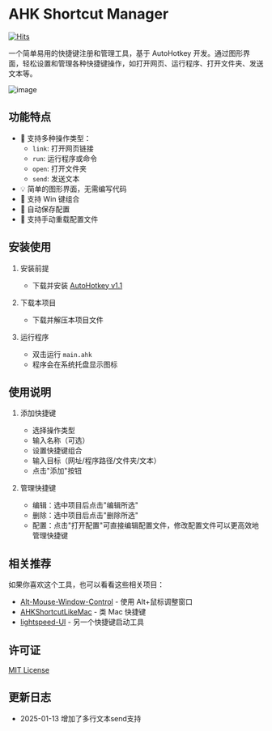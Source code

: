 # AHK Shortcut Manager
[![Hits](https://hits.seeyoufarm.com/api/count/incr/badge.svg?url=https://github.com/cornradio/ahkshortcut&count_bg=%23F26E00&title_bg=%23000000)](https://hits.seeyoufarm.com)

一个简单易用的快捷键注册和管理工具，基于 AutoHotkey 开发。通过图形界面，轻松设置和管理各种快捷键操作，如打开网页、运行程序、打开文件夹、发送文本等。

![image](https://github.com/user-attachments/assets/e4bc7810-e829-446a-82be-c3d5b935d612)




## 功能特点

- 🚀 支持多种操作类型：
  - `link`: 打开网页链接
  - `run`: 运行程序或命令
  - `open`: 打开文件夹
  - `send`: 发送文本
- 💡 简单的图形界面，无需编写代码
- 🔧 支持 Win 键组合
- 💾 自动保存配置
- 🔄 支持手动重载配置文件

## 安装使用

1. 安装前提
   - 下载并安装 [AutoHotkey v1.1](https://www.autohotkey.com/)

2. 下载本项目
   - 下载并解压本项目文件

3. 运行程序
   - 双击运行 `main.ahk`
   - 程序会在系统托盘显示图标

## 使用说明

1. 添加快捷键
   - 选择操作类型
   - 输入名称（可选）
   - 设置快捷键组合
   - 输入目标（网址/程序路径/文件夹/文本）
   - 点击"添加"按钮

2. 管理快捷键
   - 编辑：选中项目后点击"编辑所选"
   - 删除：选中项目后点击"删除所选"
   - 配置：点击"打开配置"可直接编辑配置文件，修改配置文件可以更高效地管理快捷键

## 相关推荐

如果你喜欢这个工具，也可以看看这些相关项目：

- [Alt-Mouse-Window-Control](https://github.com/hzhbest/Alt-Mouse-Window-Control) - 使用 Alt+鼠标调整窗口
- [AHKShortcutLikeMac](https://github.com/m2nlight/AHKShortcutLikeMac) - 类 Mac 快捷键
- [lightspeed-UI](https://github.com/cornradio/lightspeed-UI) - 另一个快捷键启动工具

## 许可证

[MIT License](LICENSE)

## 更新日志
- 2025-01-13 增加了多行文本send支持
